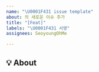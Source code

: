```yaml
---
name: "\U0001F431 issue template"
about: 의 새로운 이슈 추가
title: "[Feat]"
labels: "\U0001F431 서영"
assignees: SeoyoungOhMe

---
```


## 💡 About
<!--무엇에 관한 이슈인지 소개해주세요.-->
